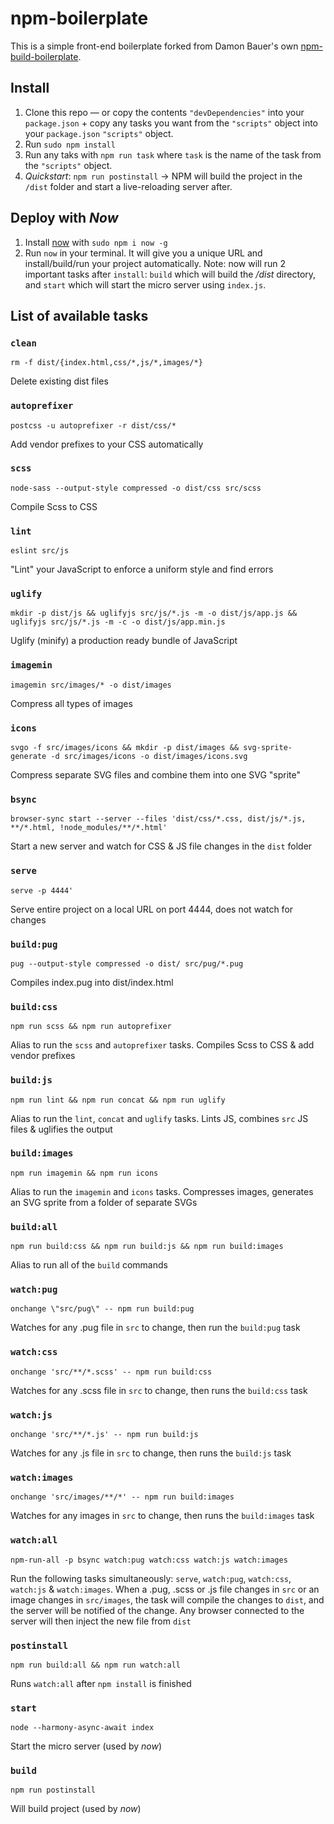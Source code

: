 # npm-boilerplate

This is a simple front-end boilerplate forked from Damon Bauer's own [npm-build-boilerplate](https://github.com/damonbauer/npm-build-boilerplate).

## Install
1. Clone this repo — or copy the contents `"devDependencies"` into your `package.json` + copy any tasks you want from the `"scripts"` object into your `package.json` `"scripts"` object.
2. Run `sudo npm install`
3. Run any taks with `npm run task` where `task` is the name of the task from the `"scripts"` object.
4. *Quickstart*: `npm run postinstall` -> NPM will build the project in the `/dist` folder and start a live-reloading server after.

## Deploy with *Now*
1. Install [now](https://zeit.co/now) with `sudo npm i now -g`
2. Run `now` in your terminal. It will give you a unique URL and install/build/run your project automatically.
Note: now will run 2 important tasks after `install`: `build` which will build the _/dist_ directory, and `start` which will start the micro server using `index.js`.

## List of available tasks
### `clean`
  `rm -f dist/{index.html,css/*,js/*,images/*}`

  Delete existing dist files

### `autoprefixer`
  `postcss -u autoprefixer -r dist/css/*`

  Add vendor prefixes to your CSS automatically

### `scss`
  `node-sass --output-style compressed -o dist/css src/scss`

  Compile Scss to CSS

### `lint`
  `eslint src/js`

  "Lint" your JavaScript to enforce a uniform style and find errors

### `uglify`
  `mkdir -p dist/js && uglifyjs src/js/*.js -m -o dist/js/app.js && uglifyjs src/js/*.js -m -c -o dist/js/app.min.js`

  Uglify (minify) a production ready bundle of JavaScript

### `imagemin`
  `imagemin src/images/* -o dist/images`

  Compress all types of images

### `icons`
  `svgo -f src/images/icons && mkdir -p dist/images && svg-sprite-generate -d src/images/icons -o dist/images/icons.svg`

  Compress separate SVG files and combine them into one SVG "sprite"

### `bsync`
  `browser-sync start --server --files 'dist/css/*.css, dist/js/*.js, **/*.html, !node_modules/**/*.html'`

  Start a new server and watch for CSS & JS file changes in the `dist` folder

### `serve`
  `serve -p 4444'`

  Serve entire project on a local URL on port 4444, does not watch for changes

### `build:pug`
  `pug --output-style compressed -o dist/ src/pug/*.pug`

  Compiles index.pug into dist/index.html

### `build:css`
  `npm run scss && npm run autoprefixer`

  Alias to run the `scss` and `autoprefixer` tasks. Compiles Scss to CSS & add vendor prefixes

### `build:js`
  `npm run lint && npm run concat && npm run uglify`

  Alias to run the `lint`, `concat` and `uglify` tasks. Lints JS, combines `src` JS files & uglifies the output

### `build:images`
  `npm run imagemin && npm run icons`

  Alias to run the `imagemin` and `icons` tasks. Compresses images, generates an SVG sprite from a folder of separate SVGs

### `build:all`
  `npm run build:css && npm run build:js && npm run build:images`

  Alias to run all of the `build` commands

### `watch:pug`
  `onchange \"src/pug\" -- npm run build:pug`

  Watches for any .pug file in `src` to change, then run the `build:pug` task

### `watch:css`
  `onchange 'src/**/*.scss' -- npm run build:css`

  Watches for any .scss file in `src` to change, then runs the `build:css` task

### `watch:js`
  `onchange 'src/**/*.js' -- npm run build:js`

  Watches for any .js file in `src` to change, then runs the `build:js` task

### `watch:images`
  `onchange 'src/images/**/*' -- npm run build:images`

  Watches for any images in `src` to change, then runs the `build:images` task

### `watch:all`
  `npm-run-all -p bsync watch:pug watch:css watch:js watch:images`

  Run the following tasks simultaneously: `serve`, `watch:pug`, `watch:css`, `watch:js` & `watch:images`. When a .pug, .scss or .js file changes in `src` or an image changes in `src/images`, the task will compile the changes to `dist`, and the server will be notified of the change. Any browser connected to the server will then inject the new file from `dist`

### `postinstall`
  `npm run build:all && npm run watch:all`

  Runs `watch:all` after `npm install` is finished

### `start`
  `node --harmony-async-await index`

  Start the micro server (used by *now*)

### `build`
  `npm run postinstall`

  Will build project (used by *now*)
